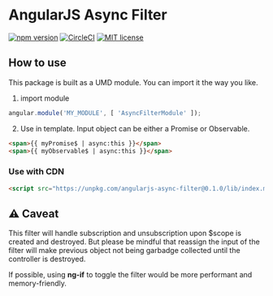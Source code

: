 # AngularJS Async Filter

[![npm version](https://img.shields.io/npm/v/angularjs-async-filter?color=brightgreen)](https://badge.fury.io/js/angularjs-async-filter)
[![CircleCI](https://circleci.com/gh/Jeffen/angularjs-async-pipe.svg?style=shield)](https://circleci.com/gh/Jeffen/angularjs-async-pipe)
[![MIT license](https://img.shields.io/badge/license-MIT-brightgreen.svg)](http://opensource.org/licenses/MIT)

## How to use
This package is built as a UMD module. You can import it the way you like.

1. import module
```javascript
angular.module('MY_MODULE', [ 'AsyncFilterModule' ]);
```

2. Use in template. Input object can be either a Promise or Observable.
```html
<span>{{ myPromise$ | async:this }}</span>
<span>{{ myObservable$ | async:this }}</span>
```

### Use with CDN

```html
<script src="https://unpkg.com/angularjs-async-filter@0.1.0/lib/index.min.js"></script>
```

## ⚠️ Caveat

This filter will handle subscription and unsubscription upon $scope is created and destroyed. But please be mindful that reassign the input of the filter will make previous object not being garbadge collected until the controller is destroyed. 

If possible, using **ng-if** to toggle the filter would be more performant and memory-friendly.